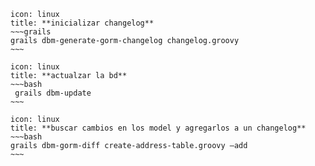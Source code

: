 
```ad-info
icon: linux
title: **inicializar changelog**
~~~grails
grails dbm-generate-gorm-changelog changelog.groovy
~~~
```

```ad-info
icon: linux
title: **actualzar la bd**
~~~bash
 grails dbm-update
~~~
```

```ad-info
icon: linux
title: **buscar cambios en los model y agregarlos a un changelog**
~~~bash
grails dbm-gorm-diff create-address-table.groovy –add
~~~
```

